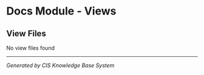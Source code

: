 # Docs Module - Views

## View Files
No view files found

---
*Generated by CIS Knowledge Base System*